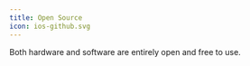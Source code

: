 ```yaml
---
title: Open Source
icon: ios-github.svg
---
```


Both hardware and software are entirely open and free to use.